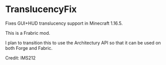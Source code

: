# TranslucencyFix

Fixes GUI+HUD translucency support in Minecraft 1.16.5.

This is a Frabric mod.

I plan to transition this to use the Architectury API so that it can be used on both Forge and Fabric.

Credit: IMS212
